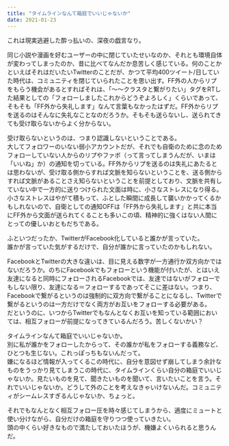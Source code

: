 ```yaml
---
title: "タイムラインなんて箱庭でいいじゃないか"
date: 2021-01-23
---
```


これは現実逃避した酔っ払いの、深夜の戯言なり。  

同じ小説や漫画を好むユーザーの中に閉じていたせいなのか、それとも環境自体が変わってしまったのか、昔に比べてなんだか息苦しく感じている。何のことかといえばそれはだいたいTwitterのことだが、かつて平均400ツイート/日していた時代は、コミュニティを閉じていられたことを思い出す。FF外の人からリプをもらう機会があるとすればそれは、「〜〜クラスタと繋がりたい」タグをRTした結果としての「フォローしましたこれからどうぞよろしく」くらいであって、そもそも「FF外から失礼します」なんて言葉もなかったはずだ。FF外からリプを送るのはそんなに失礼なことなのだろうか。そもそも送らないし、送られてきても受け取らないからよく分からない。  

受け取らないというのは、つまり認識しないということである。  
大してフォロワーのいない弱小アカウントだが、それでも自衛のために念のためフォローしていない人からのリプやファボ（って言ってしまうんだが、いまは「いいね」か）の通知を切っている。FF外からリプを送るのは失礼にあたるとは思わないが、受け取る側からすれば文脈を知らないということを、送る側からすれば文脈があることさえ知らないということを前提としており、文脈を共有していない中で一方的に送りつけられた文面は時に、小さなストレスになり得る。  
小さなストレスはやがて積もって、ふとした瞬間に成長して襲いかかってくるかもしれないので、自衛としての通知OFFは「FF外から失礼します」と共に本当にFF外から文面が送られてくることも多いこの頃、精神的に強くはない人間にとっての優しいおともだちである。  

ふといつだったか、TwitterがFacebook化していると誰かが言っていた。  
誰かが言っていた気がするだけで、自分が誰かに言っていたのかもしれない。  

FacebookとTwitterの大きな違いは、目に見える数字が一方通行か双方向かではないだろうか。のちにFacebookでもフォローという機能が付いたが、とはいえ友達になると同時にフォローされるFacebookでは、友達ではないがフォローでもしない限り、友達になる＝フォローするであってそこに差はない。つまり、Facebookで繋がるというのは強制的に双方向で繋がることになるし、Twitterで繋がるというのは一方だけでなく両方がお互いをフォローする必要がある。  
だというのに、いつからTwitterでもなんとなくお互いを知っている範囲においては、相互フォローが前提になってきているんだろう。苦しくないかい？  

タイムラインなんて箱庭でいいじゃないか。  
別に私が誰かをフォローしたからって、その誰かが私をフォローする義務など、ひとつも生じない。これっぽっちもないんだって。  
嫌になるほど情報が入ってくるこの時代に、自分を意図せず崩してしまう余計なものをうっかり見てしまうこの時代に、タイムラインくらい自分の箱庭でいいじゃないか。見たいものを見て、聞きたいものを聞いて、言いたいことを言う。それでいいじゃないか。どうして外のことを考えなきゃいけないんだ。コミュニティがシームレスすぎるんじゃないか、ちょっと。  

それでもなんとなく相互フォロー圧を時々感じてしまうから、適度にミュートと使い分けながら、自分だけの箱庭を守りつつ使っていきたい。  
頭の中くらい好きなもので満たしておいたほうが、機嫌よくいられると思うんだ。  